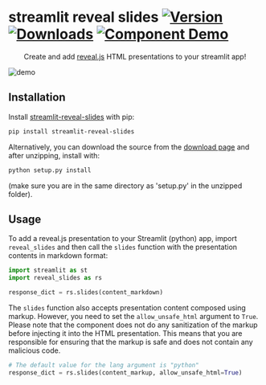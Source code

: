 streamlit reveal slides  [![Version](https://img.shields.io/pypi/v/streamlit-reveal-slides)](https://pypi.org/project/streamlit-reveal-slides/#history) [![Downloads](https://img.shields.io/pypi/dm/streamlit-reveal-slides)](https://pypi.org/project/streamlit-reveal-slides/#files) [![Component Demo](https://static.streamlit.io/badges/streamlit_badge_black_white.svg)](https://bouzidanas-streamlit-i-streamlit-code-editorexamplesdemo-lq20k3.streamlit.app/)
============

<p align="center">
  Create and add <a href="https://revealjs.com/">reveal.js</a> HTML presentations to your streamlit app!
</p>

![demo](https://github.com/bouzidanas/streamlit.io/assets/25779130/327fdefb-98e7-4798-887c-600092f86424)

## Installation
Install [streamlit-reveal-slides](https://pypi.org/project/streamlit-reveal-slides/) with pip:
```bash
pip install streamlit-reveal-slides
```
Alternatively, you can download the source from the [download page](https://pypi.org/project/streamlit-reveal-slides/#files) and after unzipping, install with:
```bash
python setup.py install
```
(make sure you are in the same directory as 'setup.py' in the unzipped folder).

## Usage
To add a reveal.js presentation to your Streamlit (python) app, import `reveal_slides` and then call the `slides` function with the presentation contents in markdown format:
```python
import streamlit as st
import reveal_slides as rs

response_dict = rs.slides(content_markdown)
```
The `slides` function also accepts presentation content composed using markup. However, you need to set the `allow_unsafe_html` argument to `True`. Please note that the component does not do any sanitization of the markup before injecting it into the HTML presentation. This means that you are responsible for ensuring that the markup is safe and does not contain any malicious code.
```python
# The default value for the lang argument is "python"
response_dict = rs.slides(content_markup, allow_unsafe_html=True)
```



